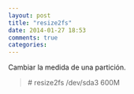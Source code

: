 ```yaml
---
layout: post
title: "resize2fs"
date: 2014-01-27 18:53
comments: true
categories: 
---
```

Cambiar la medida de una partición.

>\# resize2fs /dev/sda3 600M


